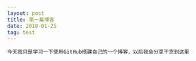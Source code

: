 ```yaml
---
layout: post
title: 第一篇博客
date: 2018-01-25
tag: test
---
```


    今天我只是学习一下使用GitHub搭建自己的一个博客，以后我会分享干货到这里
